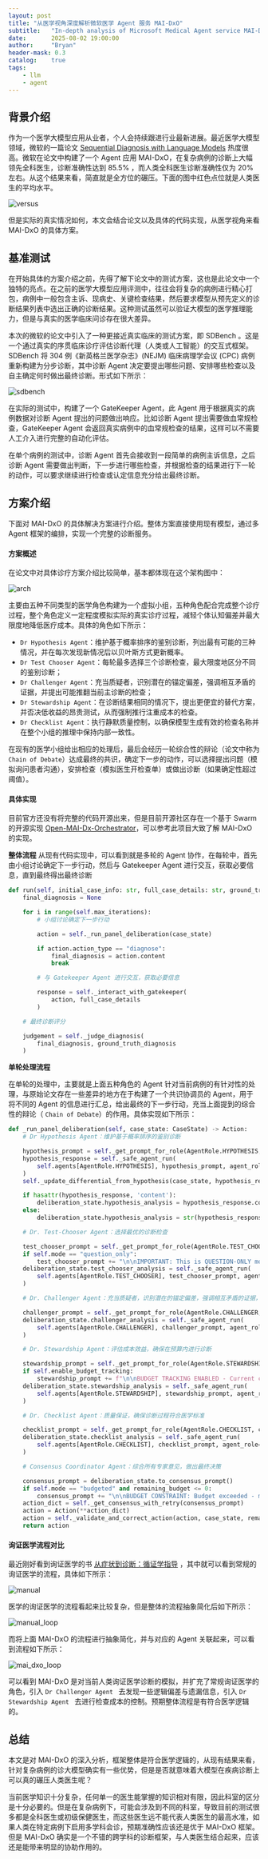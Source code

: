 ```yaml
---
layout: post
title: "从医学视角深度解析微软医学 Agent 服务 MAI-DxO"
subtitle:   "In-depth analysis of Microsoft Medical Agent service MAI-DxO from a medical perspective"
date:       2025-08-02 19:00:00
author:     "Bryan"
header-mask: 0.3
catalog:    true
tags:
    - llm
    - agent
---
```


## 背景介绍

作为一个医学大模型应用从业者，个人会持续跟进行业最新进展。最近医学大模型领域，微软的一篇论文 [Sequential Diagnosis with Language Models](https://arxiv.org/pdf/2506.22405) 热度很高。微软在论文中构建了一个 Agent 应用 MAI-DxO，在复杂病例的诊断上大幅领先全科医生，诊断准确性达到 85.5% ，而人类全科医生诊断准确性仅为 20% 左右。从这个结果来看，简直就是全方位的碾压。下面的图中红色点位就是人类医生的平均水平。

![versus](/img/in-post/mai-dxo/versus.png)

但是实际的真实情况如何，本文会结合论文以及具体的代码实现，从医学视角来看 MAI-DxO 的具体方案。

## 基准测试

在开始具体的方案介绍之前，先得了解下论文中的测试方案，这也是此论文中一个独特的亮点。在之前的医学大模型应用评测中，往往会将复杂的病例进行精心打包，病例中一般包含主诉、现病史、关键检查结果，然后要求模型从预先定义的诊断结果列表中选出正确的诊断结果。这种测试虽然可以验证大模型的医学推理能力，但是与真实的医学临床问诊存在很大差异。

本次的微软的论文中引入了一种更接近真实临床的测试方案，即 SDBench 。这是一个通过真实的序贯临床诊疗评估诊断代理（人类或人工智能）的交互式框架。SDBench 将 304 例《新英格兰医学杂志》(NEJM) 临床病理学会议 (CPC) 病例重新构建为分步诊断，其中诊断 Agent 决定要提出哪些问题、安排哪些检查以及自主确定何时做出最终诊断。形式如下所示：

![sdbench](/img/in-post/mai-dxo/sdbench.png)

在实际的测试中，构建了一个 GateKeeper Agent，此 Agent 用于根据真实的病例数据对诊断 Agent 提出的问题做出响应。比如诊断 Agent 提出需要做血常规检查，GateKeeper Agent 会返回真实病例中的血常规检查的结果，这样可以不需要人工介入进行完整的自动化评估。

在单个病例的测试中，诊断 Agent 首先会接收到一段简单的病例主诉信息，之后诊断 Agent 需要做出判断，下一步进行哪些检查，并根据检查的结果进行下一轮的动作，可以要求继续进行检查或认定信息充分给出最终诊断。

## 方案介绍

下面对 MAI-DxO 的具体解决方案进行介绍。整体方案直接使用现有模型，通过多 Agent 框架的编排，实现一个完整的诊断服务。

#### 方案概述

在论文中对具体诊疗方案介绍比较简单，基本都体现在这个架构图中：

![arch](/img/in-post/mai-dxo/arch.png)

主要由五种不同类型的医学角色构建为一个虚拟小组，五种角色配合完成整个诊疗过程，整个角色定义一定程度模拟实际的真实诊疗过程，减轻个体认知偏差并最大限度地降低医疗成本。具体的角色如下所示：

- `Dr Hypothesis Agent`：维护基于概率排序的鉴别诊断，列出最有可能的三种情况，并在每次发现新情况后以贝叶斯方式更新概率。
- `Dr Test Chooser Agent`：每轮最多选择三个诊断检查，最大限度地区分不同的鉴别诊断；
- `Dr Challenger Agent`：充当质疑者，识别潜在的锚定偏差，强调相互矛盾的证据，并提出可能推翻当前主诊断的检查；
- `Dr Stewardship Agent`：在诊断结果相同的情况下，提出更便宜的替代方案，并否决低收益的昂贵测试，从而强制推行注重成本的检查。
- `Dr Checklist Agent`：执行静默质量控制，以确保模型生成有效的检查名称并在整个小组的推理中保持内部一致性。

在现有的医学小组给出相应的处理后，最后会经历一轮综合性的辩论（论文中称为 `Chain of Debate`）达成最终的共识，确定下一步的动作，可以选择提出问题（模拟询问患者沟通），安排检查（模拟医生开检查单）或做出诊断（如果确定性超过阈值）。

#### 具体实现

目前官方还没有将完整的代码开源出来，但是目前开源社区存在一个基于 Swarm 的开源实现 [Open-MAI-Dx-Orchestrator](https://github.com/The-Swarm-Corporation/Open-MAI-Dx-Orchestrator)，可以参考此项目大致了解 MAI-DxO 的实现。

**整体流程**
从现有代码实现中，可以看到就是多轮的 Agent 协作，在每轮中，首先由小组讨论确定下一步行动，然后与 Gatekeeper Agent 进行交互，获取必要信息，直到最终得出最终诊断


```python
def run(self, initial_case_info: str, full_case_details: str, ground_truth_diagnosis: str):
    final_diagnosis = None

    for i in range(self.max_iterations):
        # 小组讨论确定下一步行动

        action = self._run_panel_deliberation(case_state)

        if action.action_type == "diagnose":
            final_diagnosis = action.content
            break

        # 与 Gatekeeper Agent 进行交互，获取必要信息

        response = self._interact_with_gatekeeper(
            action, full_case_details
        )

    # 最终诊断评分

    judgement = self._judge_diagnosis(
        final_diagnosis, ground_truth_diagnosis
    )

```

**单轮处理流程**

在单轮的处理中，主要就是上面五种角色的 Agent 针对当前病例的有针对性的处理，与原始论文存在一些差异的地方在于构建了一个共识协调员的 Agent，用于将不同的 Agent 的信息进行汇总，给出最终的下一步行动，充当上面提到的综合性的辩论（ `Chain of Debate`）的作用。具体实现如下所示：

```python
def _run_panel_deliberation(self, case_state: CaseState) -> Action:
    # Dr Hypothesis Agent：维护基于概率排序的鉴别诊断

    hypothesis_prompt = self._get_prompt_for_role(AgentRole.HYPOTHESIS, case_state) + "\n\n" + base_context
    hypothesis_response = self._safe_agent_run(
        self.agents[AgentRole.HYPOTHESIS], hypothesis_prompt, agent_role=AgentRole.HYPOTHESIS
    )
    self._update_differential_from_hypothesis(case_state, hypothesis_response)

    if hasattr(hypothesis_response, 'content'):
        deliberation_state.hypothesis_analysis = hypothesis_response.content
    else:
        deliberation_state.hypothesis_analysis = str(hypothesis_response)

    # Dr. Test-Chooser Agent：选择最优的诊断检查

    test_chooser_prompt = self._get_prompt_for_role(AgentRole.TEST_CHOOSER, case_state) + "\n\n" + base_context
    if self.mode == "question_only":
        test_chooser_prompt += "\n\nIMPORTANT: This is QUESTION-ONLY mode. You may ONLY recommend patient questions, not diagnostic tests."
    deliberation_state.test_chooser_analysis = self._safe_agent_run(
        self.agents[AgentRole.TEST_CHOOSER], test_chooser_prompt, agent_role=AgentRole.TEST_CHOOSER
    )

    # Dr. Challenger Agent：充当质疑者，识别潜在的锚定偏差，强调相互矛盾的证据，并提出可能推翻当前主诊断的检查

    challenger_prompt = self._get_prompt_for_role(AgentRole.CHALLENGER, case_state) + "\n\n" + base_context
    deliberation_state.challenger_analysis = self._safe_agent_run(
        self.agents[AgentRole.CHALLENGER], challenger_prompt, agent_role=AgentRole.CHALLENGER
    )

    # Dr. Stewardship Agent：评估成本效益，确保在预算内进行诊断

    stewardship_prompt = self._get_prompt_for_role(AgentRole.STEWARDSHIP, case_state) + "\n\n" + base_context
    if self.enable_budget_tracking:
        stewardship_prompt += f"\n\nBUDGET TRACKING ENABLED - Current cost: ${case_state.cumulative_cost}, Remaining: ${remaining_budget}"
    deliberation_state.stewardship_analysis = self._safe_agent_run(
        self.agents[AgentRole.STEWARDSHIP], stewardship_prompt, agent_role=AgentRole.STEWARDSHIP
    )

    # Dr. Checklist Agent：质量保证，确保诊断过程符合医学标准

    checklist_prompt = self._get_prompt_for_role(AgentRole.CHECKLIST, case_state) + "\n\n" + base_context
    deliberation_state.checklist_analysis = self._safe_agent_run(
        self.agents[AgentRole.CHECKLIST], checklist_prompt, agent_role=AgentRole.CHECKLIST
    )

    # Consensus Coordinator Agent：综合所有专家意见，做出最终决策

    consensus_prompt = deliberation_state.to_consensus_prompt()
    if self.mode == "budgeted" and remaining_budget <= 0:
        consensus_prompt += "\n\nBUDGET CONSTRAINT: Budget exceeded - must either ask questions or provide final diagnosis."
    action_dict = self._get_consensus_with_retry(consensus_prompt)
    action = Action(**action_dict)
    action = self._validate_and_correct_action(action, case_state, remaining_budget)
    return action
```

#### 询证医学流程对比

最近刚好看到询证医学的书 [从症状到诊断：循证学指导](https://book.douban.com/subject/36280047/) ，其中就可以看到常规的询证医学的流程，具体如下所示：

![manual](/img/in-post/mai-dxo/manual.jpg)

医学的询证医学的流程看起来比较复杂，但是整体的流程抽象简化后如下所示：

![manual_loop](/img/in-post/mai-dxo/manual_loop.png)

而将上面 MAI-DxO 的流程进行抽象简化，并与对应的 Agent 关联起来，可以看到流程如下所示：

![mai_dxo_loop](/img/in-post/mai-dxo/mai_dxo_loop.png)

可以看到 MAI-DxO 是对当前人类询证医学诊断的模拟，并扩充了常规询证医学的角色，引入 `Dr Challenger Agent ` 去发现一些逻辑偏差与遗漏信息，引入 `Dr Stewardship Agent ` 去进行检查成本的控制。预期整体流程是有符合医学逻辑的。

## 总结

本文是对 MAI-DxO 的深入分析，框架整体是符合医学逻辑的，从现有结果来看，针对复杂病例的诊大模型确实有一些优势，但是是否就意味着大模型在疾病诊断上可以真的碾压人类医生呢？

当前医学知识十分复杂，任何单一的医生能掌握的知识相对有限，因此科室的区分是十分必要的。但是在复杂病例下，可能会涉及到不同的科室，导致目前的测试很多都是全科医生或初级保健医生，而这些医生远不能代表人类医生的最高水准，如果人类在特定病例下启用多学科会诊，预期准确性应该还是优于 MAI-DxO 框架。但是 MAI-DxO 确实是一个不错的跨学科的诊断框架，与人类医生结合起来，应该还是能带来明显的协助作用的。




